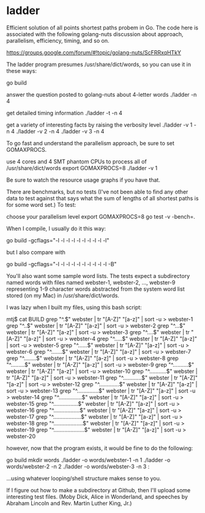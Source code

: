 ladder
======

Efficient solution of all points shortest paths probem in Go. The code here is associated 
with the following golang-nuts discussion about approach, parallelism, efficiency, timing, 
and so on.

https://groups.google.com/forum/#!topic/golang-nuts/ScFRRxqHTkY

The ladder program presumes /usr/share/dict/words, so you can use it in these ways:

go build

answer the question posted to golang-nuts about 4-letter words
./ladder -n 4

get detailed timing information
./ladder -t -n 4

get a variety of interesting facts by raising the verbosity level
./ladder -v 1 -n 4
./ladder -v 2 -n 4
./ladder -v 3 -n 4

To go fast and understand the parallelism approach, be sure to set GOMAXPROCS.

use 4 cores and 4 SMT phantom CPUs to process all of /usr/share/dict/words
export GOMAXPROCS=8
./ladder -v 1

Be sure to watch the resource usage graphs if you have that.

There are benchmarks, but no tests (I've not been able to find any other data to test against 
that says what the sum of lengths of all shortest paths is for some word set.) To test:

choose your parallelism level
export GOMAXPROCS=8
go test -v -bench=.

When I compile, I usually do it this way:

go build -gcflags="-l -l -l -l -l -l -l -l -l -l"

but I also compare with

go build -gcflags="-l -l -l -l -l -l -l -l -l -l -B"

You'll also want some sample word lists. The tests expect a subdirectory named words with files named webster-1, webster-2, ..., webster-9 representing 1-9 character words abstracted from the system word list stored (on my Mac) in /usr/share/dict/words.

I was lazy when I built my files, using this bash script:

mtj$ cat BUILD 
grep "^.$" webster | tr "[A-Z]" "[a-z]" | sort -u > webster-1
grep "^..$" webster | tr "[A-Z]" "[a-z]" | sort -u > webster-2
grep "^...$" webster | tr "[A-Z]" "[a-z]" | sort -u > webster-3
grep "^....$" webster | tr "[A-Z]" "[a-z]" | sort -u > webster-4
grep "^.....$" webster | tr "[A-Z]" "[a-z]" | sort -u > webster-5
grep "^......$" webster | tr "[A-Z]" "[a-z]" | sort -u > webster-6
grep "^.......$" webster | tr "[A-Z]" "[a-z]" | sort -u > webster-7
grep "^........$" webster | tr "[A-Z]" "[a-z]" | sort -u > webster-8
grep "^.........$" webster | tr "[A-Z]" "[a-z]" | sort -u > webster-9
grep "^..........$" webster | tr "[A-Z]" "[a-z]" | sort -u > webster-10
grep "^...........$" webster | tr "[A-Z]" "[a-z]" | sort -u > webster-11
grep "^............$" webster | tr "[A-Z]" "[a-z]" | sort -u > webster-12
grep "^.............$" webster | tr "[A-Z]" "[a-z]" | sort -u > webster-13
grep "^..............$" webster | tr "[A-Z]" "[a-z]" | sort -u > webster-14
grep "^...............$" webster | tr "[A-Z]" "[a-z]" | sort -u > webster-15
grep "^................$" webster | tr "[A-Z]" "[a-z]" | sort -u > webster-16
grep "^.................$" webster | tr "[A-Z]" "[a-z]" | sort -u > webster-17
grep "^..................$" webster | tr "[A-Z]" "[a-z]" | sort -u > webster-18
grep "^...................$" webster | tr "[A-Z]" "[a-z]" | sort -u > webster-19
grep "^....................$" webster | tr "[A-Z]" "[a-z]" | sort -u > webster-20

however, now that the program exists, it would be fine to do the following:

go build 
mkdir words
./ladder -o words/webster-1 -n 1
./ladder -o words/webster-2 -n 2
./ladder -o words/webster-3 -n 3
:

...using whatever looping/shell structure makes sense to you.

If I figure out how to make a subdirectory at Github, then I'll upload some interesting test files. 
(Moby Dick, Alice in Wonderland, and speeches by Abraham Lincoln and Rev. Martin Luther King, Jr.)

